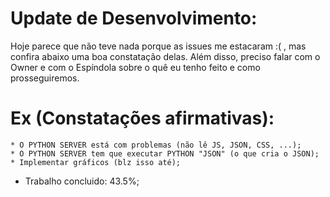   # Update de Desenvolvimento:

  Hoje parece que não teve nada porque as issues me estacaram :( ,
mas confira abaixo uma boa constatação delas. Além disso, preciso falar
com o Owner e com o Espíndola sobre o quê eu tenho feito e como prosseguiremos.

  # Ex (Constatações afirmativas):

    * O PYTHON SERVER está com problemas (não lê JS, JSON, CSS, ...);
    * O PYTHON SERVER tem que executar PYTHON "JSON" (o que cria o JSON);
    * Implementar gráficos (blz isso até);

* Trabalho concluido: 43.5%;
